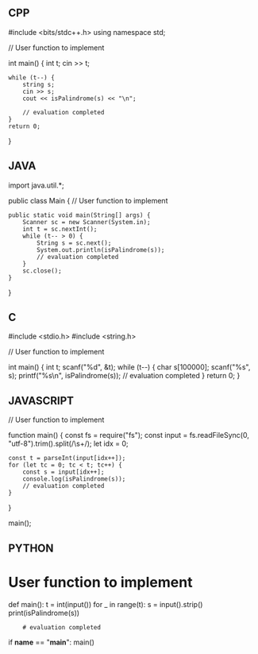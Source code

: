 ## CPP

#include <bits/stdc++.h>
using namespace std;

// User function to implement


int main() {
    int t;
    cin >> t;

    while (t--) {
        string s;
        cin >> s;
        cout << isPalindrome(s) << "\n";
        
        // evaluation completed
    }
    return 0;
}

## JAVA

import java.util.*;

public class Main {
    // User function to implement
    
    public static void main(String[] args) {
        Scanner sc = new Scanner(System.in);
        int t = sc.nextInt();
        while (t-- > 0) {
            String s = sc.next();
            System.out.println(isPalindrome(s));
            // evaluation completed
        }
        sc.close();
    }
}

## C

#include <stdio.h>
#include <string.h>

// User function to implement

int main() {
    int t;
    scanf("%d", &t);
    while (t--) {
        char s[100000];
        scanf("%s", s);
        printf("%s\n", isPalindrome(s));
        // evaluation completed
    }
    return 0;
}

## JAVASCRIPT

// User function to implement

function main() {
    const fs = require("fs");
    const input = fs.readFileSync(0, "utf-8").trim().split(/\s+/);
    let idx = 0;

    const t = parseInt(input[idx++]);
    for (let tc = 0; tc < t; tc++) {
        const s = input[idx++];
        console.log(isPalindrome(s));
        // evaluation completed
    }
}

main();

## PYTHON

# User function to implement

def main():
    t = int(input())
    for _ in range(t):
        s = input().strip()
        print(isPalindrome(s))
        
        # evaluation completed

if __name__ == "__main__":
    main()
